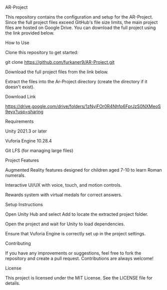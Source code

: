 AR-Project

This repository contains the configuration and setup for the AR-Project. Since the full project files exceed GitHub's file size limits, the main project files are hosted on Google Drive. You can download the full project using the link provided below.

How to Use

Clone this repository to get started:

git clone https://github.com/furkaner9/AR-Project.git

Download the full project files from the link below.

Extract the files into the Ar-Project directory (create the directory if it doesn't exist).

Download Link

https://drive.google.com/drive/folders/1zNyjFOr0R4Nhfp6FprJzS0NXMeoS9eyx?usp=sharing

Requirements

Unity 2021.3 or later

Vuforia Engine 10.28.4

Git LFS (for managing large files)

Project Features

Augmented Reality features designed for children aged 7-10 to learn Roman numerals.

Interactive UI/UX with voice, touch, and motion controls.

Rewards system with virtual medals for correct answers.

Setup Instructions

Open Unity Hub and select Add to locate the extracted project folder.

Open the project and wait for Unity to load dependencies.

Ensure that Vuforia Engine is correctly set up in the project settings.

Contributing

If you have any improvements or suggestions, feel free to fork the repository and create a pull request. Contributions are always welcome!

License

This project is licensed under the MIT License. See the LICENSE file for details.
